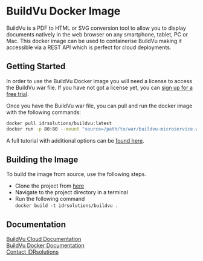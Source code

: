 # BuildVu Docker Image #

BuildVu is a PDF to HTML or SVG conversion tool to allow you to display documents natively in the web browser on any smartphone, tablet, PC or Mac. This docker image can be used to containerise BuildVu making it accessible via a REST API which is perfect for cloud deployments.

## Getting Started ##

In order to use the BuildVu Docker image you will need a license to access the BuildVu war file. If you have not got a license yet, you can [sign up for a free trial](https://www.idrsolutions.com/buildvu/trial-download).

Once you have the BuildVu war file, you can pull and run the docker image with the following commands:
```bash
docker pull idrsolutions/buildvu:latest
docker run -p 80:80 --mount "source=/path/to/war/buildvu-microservice.war,target=/usr/local/tomcat/webapps/ROOT.war,type=bind" idrsolutions/buildvu
```
A full tutorial with additional options can be [found here](https://support.idrsolutions.com/buildvu/tutorials/cloud/docker/deploy-buildvu-on-docker).

## Building the Image ##

To build the image from source, use the following steps.

- Clone the project from [here](https://github.com/idrsolutions/buildvu-docker)
- Navigate to the project directory in a terminal
- Run the following command  
  ```docker build -t idrsolutions/buildvu .```

## Documentation ## 

[BuildVu Cloud Documentation](https://support.idrsolutions.com/buildvu/host-a-web-service/)  
[BuildVu Docker Documentation](https://support.idrsolutions.com/buildvu/host-docker-web-service/)  
[Contact IDRsolutions](https://www.idrsolutions.com/contact-us)